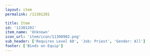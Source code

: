 ```yaml
---
layout: item
permalink: /11301201

title: Item
id: '11301201'
item_name: 'Unknown'
icon_url: 'item/icon/11300902.png'
sub_header: ['Requires Level 60', 'Job: Priest', 'Gender: All']
footer: ['Binds on Equip']
---
```

